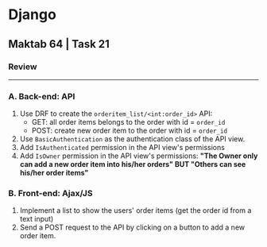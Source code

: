 # Django
## Maktab 64 | Task 21
### Review

----
### A. Back-end: API
1. Use DRF to create the `orderitem_list/<int:order_id>` API:
   - GET: all order items belongs to the order with id = `order_id`
   - POST: create new order item to the order with id = `order_id`
2. Use `BasicAuthentication` as the authentication class of the API view.
3. Add `IsAuthenticated` permission in the API view's permissions
3. Add `IsOwner` permission in the API view's permissions:
   __"The Owner only can add a new order item into his/her orders" BUT "Others can see his/her order items"__
   
### B. Front-end: Ajax/JS
1. Implement a list to show the users' order items (get the order id from a text input)
2. Send a POST request to the API by clicking on a button to add a new order item. 
   
